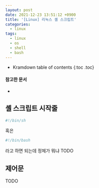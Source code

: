 ```yaml
---
layout: post
date: 2021-12-23 13:51:12 +0900
title: '[Linux] 리눅스 셸 스크립트'
categories:
  - linux
tags:
  - linux
  - os
  - shell
  - bash
---
```


* Kramdown table of contents
{:toc .toc}

#### 참고한 문서

-

## 셸 스크립트 시작줄

```bash
#!/bin/sh
```

혹은

```bash
#!/bin/bash
```

라고 하면 되는데 정체가 뭐냐 TODO

## 제어문

TODO
